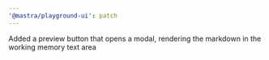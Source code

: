 ```yaml
---
'@mastra/playground-ui': patch
---
```


Added a preview button that opens a modal, rendering the markdown in the working memory text area
